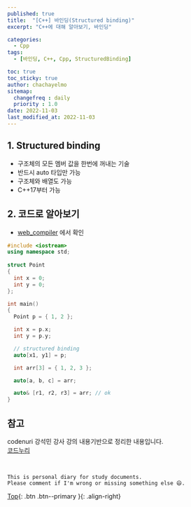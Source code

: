 ```yaml
---
published: true
title:  "[C++] 바인딩(Structured binding)"
excerpt: "C++에 대해 알아보기, 바인딩"

categories:
  - Cpp
tags:
  - [바인딩, C++, Cpp, StructuredBinding]

toc: true
toc_sticky: true
author: chachayelmo
sitemap:
  changefreq : daily
  priority : 1.0
date: 2022-11-03
last_modified_at: 2022-11-03
---
```


## 1. Structured binding
- 구조체의 모든 멤버 값을 한번에 꺼내는 기술
- 반드시 auto 타입만 가능
- 구조체와 배열도 가능
- C++17부터 가능

## 2. 코드로 알아보기
- [web_compiler](https://godbolt.org/) 에서 확인

```cpp
#include <iostream> 
using namespace std; 
  
struct Point 
{ 
  int x = 0; 
  int y = 0; 
};

int main() 
{ 
  Point p = { 1, 2 }; 

  int x = p.x; 
  int y = p.y; 

  // structured binding
  auto[x1, y1] = p;

  int arr[3] = { 1, 2, 3 }; 

  auto[a, b, c] = arr;

  auto& [r1, r2, r3] = arr; // ok
} 
```

## 참고
codenuri 강석민 강사 강의 내용기반으로 정리한 내용입니다.  
[코드누리](https://github.com/codenuri)

<br>

    This is personal diary for study documents.
    Please comment if I'm wrong or missing something else 😄. 

[Top](#){: .btn .btn--primary }{: .align-right}